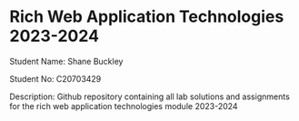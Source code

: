 # Rich Web Application Technologies 2023-2024

Student Name: Shane Buckley

Student No: C20703429

Description: Github repository containing all lab solutions and assignments for the rich web application technologies module 2023-2024
